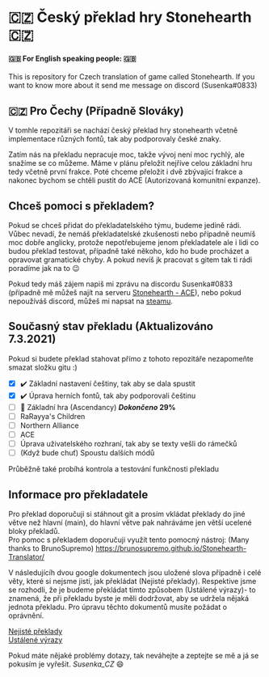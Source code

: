 
# :czech_republic: Český překlad hry Stonehearth :czech_republic:

#### :uk: For English speaking people: :uk:
This is repository for Czech translation of game called Stonehearth. If you want to know more about it send me message on discord (Susenka#0833) <br/>

## :czech_republic: Pro Čechy (Případně Slováky)
V tomhle repozitáři se nachází český překlad hry stonehearth včetně implementace různých fontů, tak aby podporovaly české znaky.

Zatím nás na překladu nepracuje moc, takže vývoj není moc rychlý, ale snažíme se co můžeme. Máme v plánu přeložit nejříve celou základní hru tedy včetně první frakce. Poté chceme přeložit i dvě zbývající frakce a nakonec bychom se chtěli pustit do ACE (Autorizovaná komunitní expanze).

## Chceš pomoci s překladem?
Pokud se chceš přidat do překladatelského týmu, budeme jedině rádi. Vůbec nevadí, že nemáš překladatelské zkušenosti nebo případně neumíš moc dobře anglicky, protože nepotřebujeme jenom překladatele ale i lidi co budou překlad testovat, případně také někoho, kdo ho bude procházet a opravovat gramatické chyby. A pokud nevíš jk pracovat s gitem tak ti rádi poradíme jak na to :wink:

Pokud tedy máš zájem napiš mi zprávu na discordu Susenka#0833 (případně mě můžeš najít na serveru [Stonehearth - ACE](https://discord.gg/8dxCsqB)), nebo pokud nepoužíváš discord, můžeš mi napsat na [steamu](https://steamcommunity.com/id/susenak/).

## Současný stav překladu (Aktualizováno 7.3.2021)
Pokud si budete překlad stahovat přímo z tohoto repozitáře nezapomeňte smazat složku gitu :)

- [x] :heavy_check_mark: Základní nastavení češtiny, tak aby se dala spustit
- [x] :heavy_check_mark: Úprava herních fontů, tak aby podporovali češtinu
- [ ] :construction: Základní hra (Ascendancy) **_Dokončeno_ 29%**
- [ ] RaRayya's Children
- [ ] Northern Alliance
- [ ] ACE
- [ ] Úprava uživatelského rozhraní, tak aby se texty vešli do rámečků
- [ ] \(Když bude chuť) Spoustu dalších módů

Průběžně také probíhá kontrola a testování funkčnosti překladu

## Informace pro překladatele
Pro překlad doporučuji si stáhnout git a prosím vkládat překlady do jiné větve než hlavní (main), do hlavní větve pak nahráváme jen větší ucelené bloky překladů.<br/>
Pro pomoc s překladem doporučuji využít tento pomocný nástroj: (Many thanks to BrunoSupremo) https://brunosupremo.github.io/Stonehearth-Translator/

V následujícíh dvou google dokumentech jsou uložené slova případně i celé věty, které si nejsme jistí, jak překládat (Nejisté překlady). Respektive jsme se rozhodli, že je budeme překládat tímto způsobem (Ustálené výrazy)- to znamená, že při překladu byste je měli dodržovat, aby se udržela nějaká jednota překladu. Pro úpravu těchto dokumentů musíte požádat o oprávnění.

[Nejisté překlady](https://docs.google.com/document/d/1XPQzsXc9MoOCnaVSEjkDlhrqXI0NYyxz/edit)<br/>
[Ustálené výrazy](https://docs.google.com/document/d/1CrqKTX2AkoIyoFndXLSLgXdvWC69zpGG/edit)<br/>

Pokud máte nějaké problémy dotazy, tak neváhejte a zeptejte se mě a já se pokusím je vyřešit. _Susenka_CZ_ :smile:
